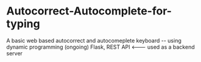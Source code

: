 # Autocorrect-Autocomplete-for-typing
A basic web based autocorrect and autocomeplete keyboard -- using dynamic programming (ongoing)
Flask, REST API <--- used as a backend server
